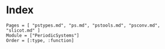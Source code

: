 # Index

```@index
Pages = [ "pstypes.md", "ps.md", "pstools.md", "psconv.md", "slicot.md" ]
Module = ["PeriodicSystems"]
Order = [:type, :function]
```

